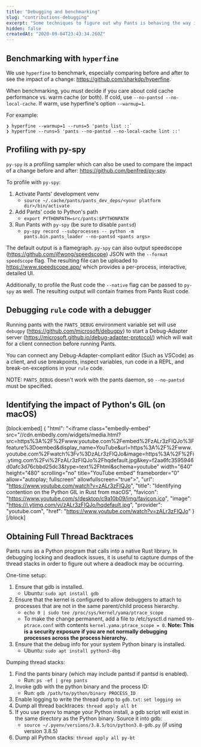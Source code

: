 ```yaml
---
title: "Debugging and benchmarking"
slug: "contributions-debugging"
excerpt: "Some techniques to figure out why Pants is behaving the way it is."
hidden: false
createdAt: "2020-09-04T23:43:34.260Z"
---
```

Benchmarking with `hyperfine`
-----------------------------

We use `hyperfine` to benchmark, especially comparing before and after to see the impact of a change: <https://github.com/sharkdp/hyperfine>.

When benchmarking, you must decide if you care about cold cache performance vs. warm cache (or both). If cold, use `--no-pantsd --no-local-cache`. If warm, use hyperfine's option `--warmup=1`.

For example:

```
❯ hyperfine --warmup=1 --runs=5 'pants list ::`
❯ hyperfine --runs=5 'pants --no-pantsd --no-local-cache lint ::'
```

Profiling with py-spy
---------------------

`py-spy` is a profiling sampler which can also be used to compare the impact of a change before and after: <https://github.com/benfred/py-spy>.

To profile with `py-spy`:

1. Activate Pants' development venv
   - `source ~/.cache/pants/pants_dev_deps/<your platform dir>/bin/activate`
2. Add Pants' code to Python's path
   - `export PYTHONPATH=src/pants:$PYTHONPATH`
3. Run Pants with `py-spy` (be sure to disable `pantsd`)
   - `py-spy record --subprocesses -- python -m pants.bin.pants_loader --no-pantsd <pants args>`

The default output is a flamegraph. `py-spy` can also output speedscope (<https://github.com/jlfwong/speedscope>) JSON with the `--format speedscope` flag. The resulting file can be uploaded to <https://www.speedscope.app/> which provides a per-process, interactive, detailed UI.

Additionally, to profile the Rust code the `--native` flag can be passed to `py-spy` as well. The resulting output will contain frames from Pants Rust code.

Debugging `rule` code with a debugger
-------------------------------------

Running pants with the `PANTS_DEBUG` environment variable set will use `debugpy` (<https://github.com/microsoft/debugpy>)
to start a Debug-Adapter server (<https://microsoft.github.io/debug-adapter-protocol/>) which will
wait for a client connection before running Pants.

You can connect any Debug-Adapter-compliant editor (Such as VSCode) as a client, and use breakpoints,
inspect variables, run code in a REPL, and break-on-exceptions in your `rule` code.

NOTE: `PANTS_DEBUG` doesn't work with the pants daemon, so `--no-pantsd` must be specified.

Identifying the impact of Python's GIL (on macOS)
-------------------------------------------------


[block:embed]
{
  "html": "<iframe class=\"embedly-embed\" src=\"//cdn.embedly.com/widgets/media.html?src=https%3A%2F%2Fwww.youtube.com%2Fembed%2FzALr3zFIQJo%3Ffeature%3Doembed&display_name=YouTube&url=https%3A%2F%2Fwww.youtube.com%2Fwatch%3Fv%3DzALr3zFIQJo&image=https%3A%2F%2Fi.ytimg.com%2Fvi%2FzALr3zFIQJo%2Fhqdefault.jpg&key=f2aa6fc3595946d0afc3d76cbbd25dc3&type=text%2Fhtml&schema=youtube\" width=\"640\" height=\"480\" scrolling=\"no\" title=\"YouTube embed\" frameborder=\"0\" allow=\"autoplay; fullscreen\" allowfullscreen=\"true\"></iframe>",
  "url": "https://www.youtube.com/watch?v=zALr3zFIQJo",
  "title": "Identifying contention on the Python GIL in Rust from macOS",
  "favicon": "https://www.youtube.com/s/desktop/c9a10b09/img/favicon.ico",
  "image": "https://i.ytimg.com/vi/zALr3zFIQJo/hqdefault.jpg",
  "provider": "youtube.com",
  "href": "https://www.youtube.com/watch?v=zALr3zFIQJo"
}
[/block]


Obtaining Full Thread Backtraces
--------------------------------

Pants runs as a Python program that calls into a native Rust library. In debugging locking and deadlock issues, it is useful to capture dumps of the thread stacks in order to figure out where a deadlock may be occurring.

One-time setup:

1. Ensure that gdb is installed.
   - Ubuntu: `sudo apt install gdb`
2. Ensure that the kernel is configured to allow debuggers to attach to processes that are not in the same parent/child process hierarchy.
   - `echo 0 | sudo tee /proc/sys/kernel/yama/ptrace_scope`
   - To make the change permanent, add a file to /etc/sysctl.d named `99-ptrace.conf` with contents `kernel.yama.ptrace_scope = 0`. **Note: This is a security exposure if you are not normally debugging processes across the process hierarchy.**
3. Ensure that the debug info for your system Python binary is installed.
   - Ubuntu: `sudo apt install python3-dbg`

Dumping thread stacks:

1. Find the pants binary (which may include pantsd if pantsd is enabled).
   - Run: `ps -ef | grep pants`
2. Invoke gdb with the python binary and the process ID:
   - Run: `gdb /path/to/python/binary PROCESS_ID`
3. Enable logging to write the thread dump to `gdb.txt`: `set logging on`
4. Dump all thread backtraces: `thread apply all bt`
5. If you use pyenv to mange your Python install, a gdb script will exist in the same directory as the Python binary. Source it into gdb:
   - `source ~/.pyenv/versions/3.8.5/bin/python3.8-gdb.py` (if using version 3.8.5)
6. Dump all Python stacks: `thread apply all py-bt`
